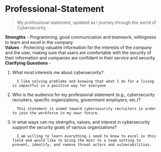# Professional-Statement
>My professional statement, updated as I journey through the world of Cybersecurity.
>
**Strengths** - Programming, good communication and teamwork, willingness to learn and excel in the company  
**Values** - Protecting valuable information for the interests of the company and the user, making sure that users are comfortable with the security of their information and companies are confident in their service and security  
**Clarifying Questions** -   
1. What most interests me about cybersecurity?

         I like solving problems and knowing that what I do for a living is impactful in a positive way for everyone
   
2. Who is the audience for my professional statement (e.g., cybersecurity recruiters, specific organizations, government employers, etc.)?

         This statement is aimed toward cybersecurity recruiters in order to join the workforce in my near future.

5. In what ways can my strengths, values, and interest in cybersecurity support the security goals of various organizations?

         I am willing to learn everything i need to know to excel in this field and would like to bring the most to a team setting to prevent, identify, and remove threat actors and vulnerabilities.  
